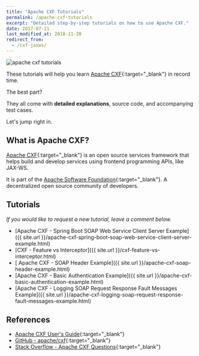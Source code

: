 ```yaml
---
title: "Apache CXF Tutorials"
permalink: /apache-cxf-tutorials
excerpt: "Detailed step-by-step tutorials on how to use Apache CXF."
date: 2017-07-21
last_modified_at: 2018-11-20
redirect_from:
  - /cxf-jaxws/
---
```


<img src="{{ site.url }}/assets/images/apache-cxf/apache-cxf-tutorials.png" alt="apache cxf tutorials" class="align-right title-image">

These tutorials will help you learn [Apache CXF](https://en.wikipedia.org/wiki/Apache_CXF){:target="_blank"} in record time.

The best part?

They all come with **detailed explanations**, source code, and accompanying test cases.

Let's jump right in.

## What is Apache CXF?

[Apache CXF](http://cxf.apache.org/){:target="_blank"} is an open source services framework that helps build and develop services using frontend programming APIs, like JAX-WS.

It is part of the [Apache Software Foundation](https://www.apache.org/){:target="_blank"}. A decentralized open source community of developers.

## Tutorials

_If you would like to request a new tutorial, leave a comment below._

* [Apache CXF - Spring Boot SOAP Web Service Client Server Example]({{ site.url }}/apache-cxf-spring-boot-soap-web-service-client-server-example.html)
* [CXF - Feature vs Interceptor]({{ site.url }}/cxf-feature-vs-interceptor.html)
* [ Apache CXF - SOAP Header Example]({{ site.url }}/apache-cxf-soap-header-example.html)
* [Apache CXF - Basic Authentication Example]({{ site.url }}/apache-cxf-basic-authentication-example.html)
* [Apache CXF - Logging SOAP Request Response Fault Messages Example]({{ site.url }}/apache-cxf-logging-soap-request-response-fault-messages-example.html)

## References

* [Apache CXF User's Guide](http://cxf.apache.org/docs/index.html){:target="_blank"}
* [GitHub - apache/cxf](https://github.com/apache/cxf){:target="_blank"}
* [Stack Overflow - Apache CXF Questions](https://stackoverflow.com/questions/tagged/cxf){:target="_blank"}
